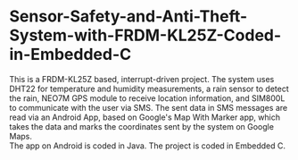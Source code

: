 # Sensor-Safety-and-Anti-Theft-System-with-FRDM-KL25Z-Coded-in-Embedded-C
This is a FRDM-KL25Z based, interrupt-driven project. The system uses DHT22 for temperature and humidity measurements, a rain sensor to detect the rain, NEO7M GPS module to receive location information, and SIM800L to communicate with the user via SMS. The sent data in SMS messages are read via an Android App, based on Google's Map With Marker app, which takes the data and marks the coordinates sent by the system on Google Maps.\
The app on Android is coded in Java. The project is coded in Embedded C.
